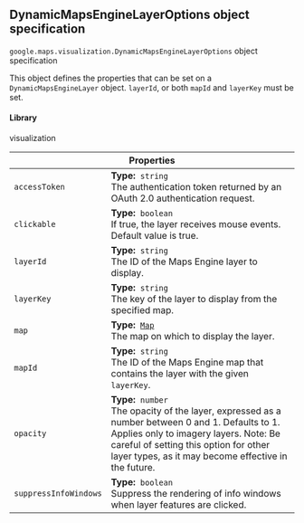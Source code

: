 <h2 id="DynamicMapsEngineLayerOptions"> DynamicMapsEngineLayerOptions object specification </h2><p>
<code><span itemprop="path">google.maps.visualization</span>.<span itemprop="name">DynamicMapsEngineLayerOptions</span></code>
object specification
</p><p>This object defines the properties that can be set on a <code>DynamicMapsEngineLayer</code> object. <code>layerId</code>, or both <code>mapId</code> and <code>layerKey</code> must be set.</p><h4>Library</h4><p>visualization</p><div class="devsite-table-wrapper"><table class="properties responsive" summary="interface DynamicMapsEngineLayerOptions - Properties">
<thead>
<tr><th colspan="2">Properties</th>
</tr></thead>
<tbody>
<tr>
<td><code><span>accessToken</span></code></td>
<td><div><strong>Type:</strong>&nbsp; <code>string</code></div>
<div class="desc">The authentication token returned by an OAuth 2.0 authentication request.</div></td>
</tr>
<tr>
<td><code><span>clickable</span></code></td>
<td><div><strong>Type:</strong>&nbsp; <code>boolean</code></div>
<div class="desc">If true, the layer receives mouse events. Default value is true.</div></td>
</tr>
<tr>
<td><code><span>layerId</span></code></td>
<td><div><strong>Type:</strong>&nbsp; <code>string</code></div>
<div class="desc">The ID of the Maps Engine layer to display.</div></td>
</tr>
<tr>
<td><code><span>layerKey</span></code></td>
<td><div><strong>Type:</strong>&nbsp; <code>string</code></div>
<div class="desc">The key of the layer to display from the specified map.</div></td>
</tr>
<tr>
<td><code><span>map</span></code></td>
<td><div><strong>Type:</strong>&nbsp; <code><a href="https://github.com/amenadiel/google-maps-documentation/blob/master/docs/Map.md">Map</a></code></div>
<div class="desc">The map on which to display the layer.</div></td>
</tr>
<tr>
<td><code><span>mapId</span></code></td>
<td><div><strong>Type:</strong>&nbsp; <code>string</code></div>
<div class="desc">The ID of the Maps Engine map that contains the layer with the given <code>layerKey</code>.</div></td>
</tr>
<tr>
<td><code><span>opacity</span></code></td>
<td><div><strong>Type:</strong>&nbsp; <code>number</code></div>
<div class="desc">The opacity of the layer, expressed as a number between 0 and 1. Defaults to 1. Applies only to imagery layers. Note: Be careful of setting this option for other layer types, as it may become effective in the future.</div></td>
</tr>
<tr>
<td><code><span>suppressInfoWindows</span></code></td>
<td><div><strong>Type:</strong>&nbsp; <code>boolean</code></div>
<div class="desc">Suppress the rendering of info windows when layer features are clicked.</div></td>
</tr>
</tbody>
</table></div>